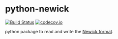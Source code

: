# python-newick

[![Build Status](https://travis-ci.org/glottobank/python-newick.svg?branch=master)](https://travis-ci.org/glottobank/python-newick)
[![codecov.io](https://codecov.io/github/glottobank/python-newick/coverage.svg?branch=master)](https://codecov.io/github/glottobank/python-newick?branch=master)

python package to read and write the 
[Newick format](https://en.wikipedia.org/wiki/Newick_format).
